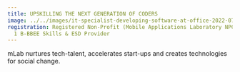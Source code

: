 ```yaml
---
title: UPSKILLING THE NEXT GENERATION OF CODERS
image: ../../images/it-specialist-developing-software-at-office-2022-07-20-07-58-08-utc.jpg
registration: Registered Non-Profit (Mobile Applications Laboratory NPC) & Level
  1 B-BBEE Skills & ESD Provider
---
```

mLab nurtures tech-talent, accelerates start-ups and creates technologies for social change.